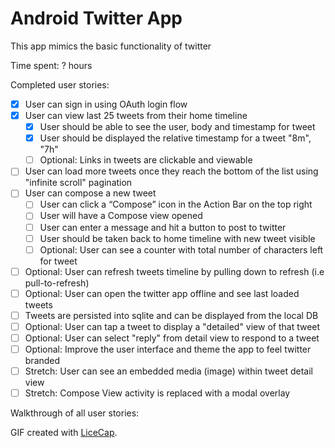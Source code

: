 # Android Twitter App

This app mimics the basic functionality of twitter

Time spent: ? hours

Completed user stories:

 * [x] User can sign in using OAuth login flow
 * [x] User can view last 25 tweets from their home timeline
   * [x] User should be able to see the user, body and timestamp for tweet
   * [x] User should be displayed the relative timestamp for a tweet "8m", "7h"
   * [ ] Optional: Links in tweets are clickable and viewable
 * [ ] User can load more tweets once they reach the bottom of the list using "infinite scroll" pagination
 * [ ] User can compose a new tweet
   * [ ] User can click a “Compose” icon in the Action Bar on the top right
   * [ ] User will have a Compose view opened
   * [ ] User can enter a message and hit a button to post to twitter
   * [ ] User should be taken back to home timeline with new tweet visible
   * [ ] Optional: User can see a counter with total number of characters left for tweet
 * [ ] Optional: User can refresh tweets timeline by pulling down to refresh (i.e pull-to-refresh)
 * [ ] Optional: User can open the twitter app offline and see last loaded tweets
 * [ ] Tweets are persisted into sqlite and can be displayed from the local DB
 * [ ] Optional: User can tap a tweet to display a "detailed" view of that tweet
 * [ ] Optional: User can select "reply" from detail view to respond to a tweet
 * [ ] Optional: Improve the user interface and theme the app to feel twitter branded
 * [ ] Stretch: User can see an embedded media (image) within tweet detail view
 * [ ] Stretch: Compose View activity is replaced with a modal overlay

Walkthrough of all user stories:


GIF created with [LiceCap](http://www.cockos.com/licecap/).
